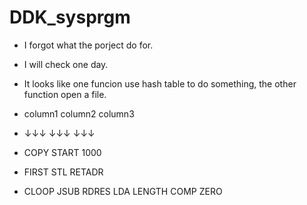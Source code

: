 # DDK_sysprgm
* I forgot what the porject do for. 
* I will check one day.
* It looks like one funcion use hash table to do something, the other function open a file.

* column1  column2     column3	
*   ↓↓↓	     ↓↓↓         ↓↓↓
*  COPY	   START	1000
*  FIRST     STL	RETADR
*  CLOOP    JSUB	RDRES
	     LDA	LENGTH
	    COMP	ZERO

